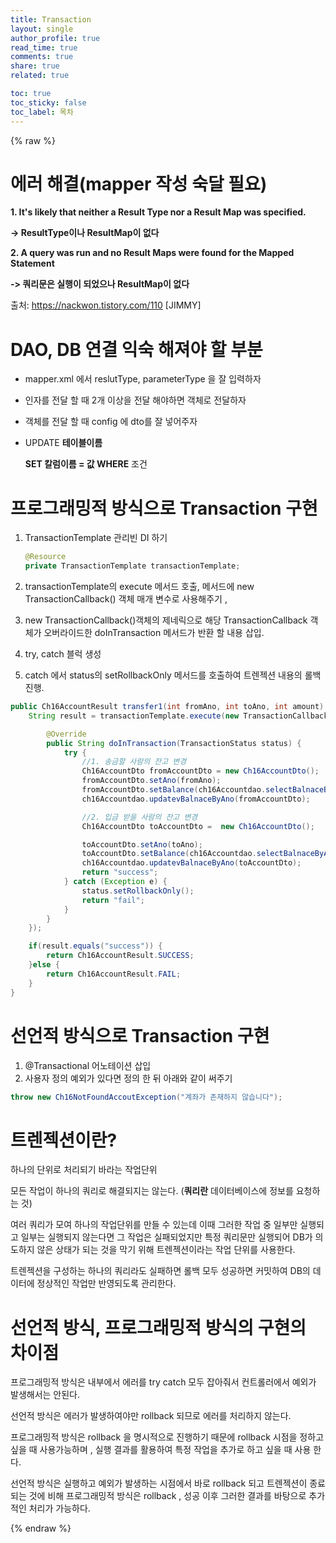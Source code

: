 ```yaml
---
title: Transaction
layout: single
author_profile: true
read_time: true
comments: true
share: true
related: true

toc: true
toc_sticky: false
toc_label: 목차
---
```




 {% raw %}



# 에러 해결(mapper 작성 숙달 필요)

**1. It's likely that neither a Result Type nor a Result Map was specified.**

 **-> ResultType이나 ResultMap이 없다**

**2. A query was run and no Result Maps were found for the Mapped Statement** 

 **-> 쿼리문은 실행이 되었으나 ResultMap이 없다**

출처: https://nackwon.tistory.com/110 [JIMMY]



# DAO, DB 연결 익숙 해져야 할 부분

+ mapper.xml 에서 reslutType, parameterType 을 잘 입력하자

+ 인자를 전달 할 때 2개 이상을 전달 해야하면 객체로 전달하자

+ 객체를 전달 할 때 config 에 dto를 잘 넣어주자

+ UPDATE **테이블이름** 

  **SET 칼럼이름 = 값 WHERE** 조건

  

# 프로그래밍적 방식으로 Transaction 구현



1. TransactionTemplate  관리빈 DI 하기

   ```java
   @Resource
   private TransactionTemplate transactionTemplate;

2. transactionTemplate의 execute 메서드 호출, 메서드에 new TransactionCallback<T>() 객체 매개 변수로 사용해주기 , 
3.  new TransactionCallback<T>()객체의 제네릭으로 해당 TransactionCallback 객체가 오버라이드한 doInTransaction 메서드가 반환 할 내용 삽입.
4. try, catch 블럭 생성
5. catch 에서 status의 setRollbackOnly 메서드를 호출하여 트렌젝션 내용의 롤백 진행.



```java
public Ch16AccountResult transfer1(int fromAno, int toAno, int amount) {
    String result = transactionTemplate.execute(new TransactionCallback<String>(){

        @Override
        public String doInTransaction(TransactionStatus status) {
            try {
                //1. 송금할 사람의 잔고 변경
                Ch16AccountDto fromAccountDto = new Ch16AccountDto();
                fromAccountDto.setAno(fromAno);
                fromAccountDto.setBalance(ch16Accountdao.selectBalnaceByAno(fromAno)-amount);
                ch16Accountdao.updatevBalnaceByAno(fromAccountDto);

                //2. 입금 받을 사람의 잔고 변경 	
                Ch16AccountDto toAccountDto =  new Ch16AccountDto();

                toAccountDto.setAno(toAno);
                toAccountDto.setBalance(ch16Accountdao.selectBalnaceByAno(toAno)+amount);
                ch16Accountdao.updatevBalnaceByAno(toAccountDto);
                return "success";
            } catch (Exception e) {
                status.setRollbackOnly();
                return "fail";
            }		
        }
    });

    if(result.equals("success")) {
        return Ch16AccountResult.SUCCESS;
    }else {
        return Ch16AccountResult.FAIL;
    }
}
```





# 선언적 방식으로 Transaction 구현



1. @Transactional 어노테이션 삽입
2. 사용자 정의 예외가 있다면 정의 한 뒤  아래와 같이 써주기

```java
throw new Ch16NotFoundAccoutException("계좌가 존재하지 않습니다");
```



# 트렌젝션이란?

하나의 단위로 처리되기 바라는 작업단위



모든 작업이 하나의 쿼리로 해결되지는 않는다. (**쿼리란** 데이터베이스에 정보를 요청하는 것)

여러 쿼리가 모여 하나의 작업단위를 만들 수 있는데 이때 그러한 작업 중 일부만 실행되고 일부는 실행되지 않는다면 그 작업은 실패되었지만 특정 쿼리문만 실행되어 DB가 의도하지 않은 상태가 되는 것을 막기 위해  트렌젝션이라는 작업 단위를 사용한다.

트렌젝션을 구성하는 하나의 쿼리라도 실패하면 롤백 모두 성공하면 커밋하여 DB의 데이터에 정상적인 작업만 반영되도록 관리한다.



# 선언적 방식, 프로그래밍적 방식의 구현의 차이점



프로그래밍적 방식은 내부에서 에러를 try catch 모두 잡아줘서 컨트롤러에서 예외가 발생해서는 안된다. 

선언적 방식은 에러가 발생하여야만 rollback 되므로 에러를 처리하지 않는다.



프로그래밍적 방식은  rollback 을 명시적으로 진행하기 때문에 rollback 시점을 정하고 싶을 때 사용가능하며 , 실행 결과를 활용하여 특정 작업을 추가로 하고 싶을 때 사용 한다. 

선언적 방식은 실행하고 예외가 발생하는 시점에서 바로 rollback 되고 트렌젝션이 종료되는 것에 비해 프로그래밍적 방식은 rollback , 성공 이후 그러한 결과를 바탕으로 추가적인 처리가 가능하다.









 {% endraw %}